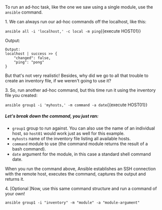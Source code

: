 
To run an ad-hoc task, like the one we saw using a single module, use the `ansible` command.

1\. We can always run our ad-hoc commands off the localhost, like this:

`ansible all -i 'localhost,' -c local -m ping`{{execute HOST01}}

Output:

```
Output:
localhost | success >> {
    "changed": false,
    "ping": "pong"
}
```
But that's not very realistic! Besides, why did we go to all that trouble to create an inventory file, if we weren't going to use it?

3\. So, run another ad-hoc command, but this time run it using the inventory file you created:

`ansible group1 -i 'myhosts,' -m command -a date`{{execute HOST01}}

##### Let's break down the command, you just ran:
- `group1` group to run against. You can also use the name of an individual host, so `host01` would work just as well for this example.
- `myhosts` name of the inventory file listing all available hosts.
- `command` module to use (the command module returns the result of a bash command).
- `date` argument for the module, in this case a standard shell command date.

When you run the command above, Ansible establishes an SSH connection with the remote host, executes the command, captures the output and returns it.

4\. [Optional ]Now, use this same command structure and run a command of your own!

`ansible group1 -i "inventory" -m "module" -a "module-argument"`
